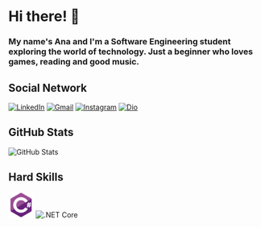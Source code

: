 # Hi there! 👋

### My name's Ana and I'm a Software Engineering student exploring the world of technology. Just a beginner who loves games, reading and good music.

## Social Network
[![LinkedIn](https://img.shields.io/badge/-LinkedIn-000?style=for-the-badge&logo=linkedin&logoColor=701198&color:FFF)](https://www.linkedin.com/in/ana-vitória-alves-055a6a232/)
[![Gmail](https://img.shields.io/badge/-Gmail-000?style=for-the-badge&logo=gmail&logoColor=701198&color:FFF)](mailto:anaalvess310@gmail.com)
[![Instagram](https://img.shields.io/badge/-Instagram-000?style=for-the-badge&logo=instagram&logoColor=701198&color:FFF)](https://www.instagram.com/_ana_.alves._/)
[![Dio](https://img.shields.io/badge/-Dio-000?style=for-the-badge&logo=dio&logoColor=701198&color:FFF)](https://www.dio.com/anaalvess310/)
 
## GitHub Stats
![GitHub Stats](https://github-readme-stats-git-masterrstaa-rickstaa.vercel.app/api?username=vianaalvess&hide_title=true&show_icons=true&include_all_commits=true&count_private=true&line_height=25&hide=issues&bg_color=000&title_color=701198&text_color=FFF&border_radius=3&border_color=701198&icon_color=701198&theme=jolly)


## Hard Skills
<div>
   <img alt="Csharp" height="50" width="50" src="https://raw.githubusercontent.com/devicons/devicon/master/icons/csharp/csharp-original.svg"/>    
   <img alt=".NET Core" height="50" width="50" src="https://user-images.githubusercontent.com/25181517/121405754-b4f48f80-c95d-11eb-8893-fc325bde617f.png"/>
</div>
          

      
